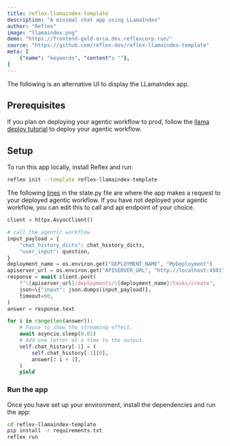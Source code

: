 ```yaml
---
title: reflex-llamaindex-template
description: "A minimal chat app using LLamaIndex"
author: "Reflex"
image: "llamaindex.png"
demo: "https://frontend-gold-orca.dev.reflexcorp.run/"
source: "https://github.com/reflex-dev/reflex-llamaindex-template"
meta: [
    {"name": "keywords", "content": ""},
]
---
```


The following is an alternative UI to display the LLamaIndex app. 

## Prerequisites

If you plan on deploying your agentic workflow to prod, follow the [llama deploy tutorial](https://github.com/run-llama/llama_deploy/tree/main) to deploy your agentic workflow. 

## Setup

To run this app locally, install Reflex and run:

```bash
reflex init --template reflex-llamaindex-template
```



The following [lines](https://github.com/reflex-dev/reflex-llamaindex-template/blob/abfda49ff193ceb7da90c382e5cbdcb5fcdb665c/frontend/state.py#L55-L79) in the state.py file are where the app makes a request to your deployed agentic workflow. If you have not deployed your agentic workflow, you can edit this to call and api endpoint of your choice.

```python
client = httpx.AsyncClient()

# call the agentic workflow
input_payload = {
    "chat_history_dicts": chat_history_dicts,
    "user_input": question,
}
deployment_name = os.environ.get("DEPLOYMENT_NAME", "MyDeployment")
apiserver_url = os.environ.get("APISERVER_URL", "http://localhost:4501")
response = await client.post(
    f"\{apiserver_url}/deployments/\{deployment_name}/tasks/create",
    json=\{"input": json.dumps(input_payload)},
    timeout=60,
)
answer = response.text

for i in range(len(answer)):
    # Pause to show the streaming effect.
    await asyncio.sleep(0.01)
    # Add one letter at a time to the output.
    self.chat_history[-1] = (
        self.chat_history[-1][0],
        answer[: i + 1],
    )
    yield
```

### Run the app

Once you have set up your environment, install the dependencies and run the app:

```bash
cd reflex-llamaindex-template
pip install -r requirements.txt
reflex run
```

